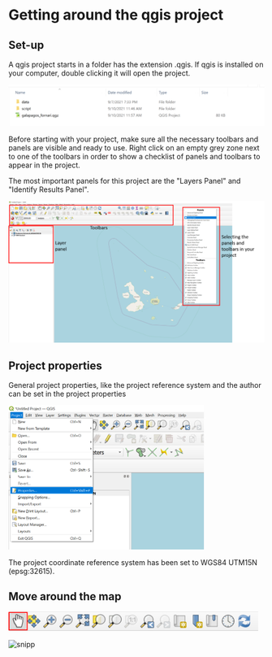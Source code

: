 # Getting around the qgis project
## Set-up

A qgis project starts in a folder has the extension .qgis. If qgis is installed on your computer, double clicking it will open the project. 

<img src="_images/01_setting_up_project_III.png" alt=".qgis extention of a project" style="zoom:60%;" />

Before starting with your project, make sure all the necessary toolbars and panels are visible and ready to use. Right click on an empty grey zone next to one of the toolbars in order to show a checklist of panels and toolbars to appear in the project.

The most important panels for this project are the "Layers Panel" and "Identify Results Panel".

<img src="_images/01_setting_up_project.png" alt="Setting up your project space" style="zoom:60%;" />



## Project properties

General project properties, like the project reference system and the author can be set in the project properties 

<img src="_images\01_setting_up_project_II.png" alt="Project properties" style="zoom:40%;" />



The project coordinate reference system has been set to WGS84 UTM15N (epsg:32615). 

## Move around the map

<img src="_images\01_setting_up_project_IV.png" alt="Navigating the map" style="zoom:48%;" />







![snipp](https://user-images.githubusercontent.com/7288408/130660571-62305c20-15be-4899-9015-bdb768981329.JPG)

